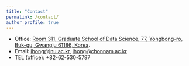 ```yaml
---
title: "Contact"
permalink: /contact/
author_profile: true
---
```


* Office: [Room 311, Graduate School of Data Science, 77, Yongbong-ro, Buk-gu, Gwangju 61186, Korea](https://www.google.com/maps/place/Gwangju,+Yongbong-dong,+전남대학교+도서관별관/data=!3m1!4b1!4m6!3m5!1s0x35718c56a3b53c81:0xd77847f6829d801d!8m2!3d35.1780441!4d126.906901!16s%2Fg%2F12hl0mmk3?hl=en).
* Email: [ihong@jnu.ac.kr](mailto:ihong@jnu.ac.kr), [ihong@chonnam.ac.kr](mailto:ihong@chonnam.ac.kr)
* TEL (office): +82-62-530-5797

